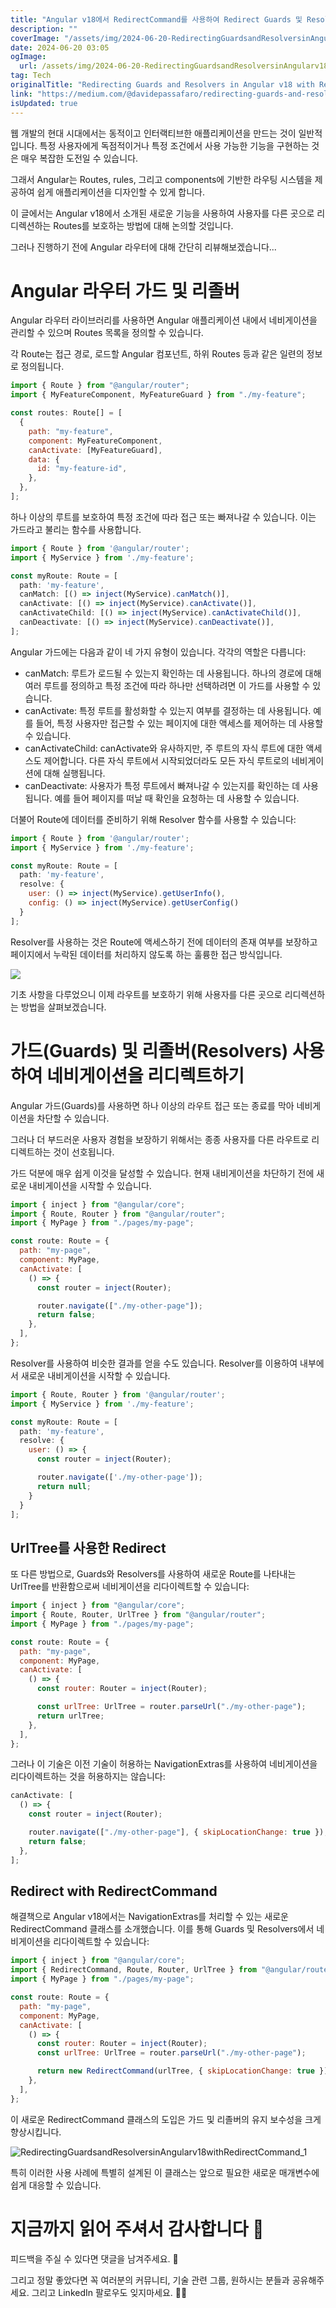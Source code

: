 ```yaml
---
title: "Angular v18에서 RedirectCommand를 사용하여 Redirect Guards 및 Resolvers 다루기"
description: ""
coverImage: "/assets/img/2024-06-20-RedirectingGuardsandResolversinAngularv18withRedirectCommand_0.png"
date: 2024-06-20 03:05
ogImage:
  url: /assets/img/2024-06-20-RedirectingGuardsandResolversinAngularv18withRedirectCommand_0.png
tag: Tech
originalTitle: "Redirecting Guards and Resolvers in Angular v18 with RedirectCommand"
link: "https://medium.com/@davidepassafaro/redirecting-guards-and-resolvers-in-angular-v18-with-redirectcommand-7313100f85b0"
isUpdated: true
---
```


웹 개발의 현대 시대에서는 동적이고 인터랙티브한 애플리케이션을 만드는 것이 일반적입니다. 특정 사용자에게 독점적이거나 특정 조건에서 사용 가능한 기능을 구현하는 것은 매우 복잡한 도전일 수 있습니다.

그래서 Angular는 Routes, rules, 그리고 components에 기반한 라우팅 시스템을 제공하여 쉽게 애플리케이션을 디자인할 수 있게 합니다.

이 글에서는 Angular v18에서 소개된 새로운 기능을 사용하여 사용자를 다른 곳으로 리디렉션하는 Routes를 보호하는 방법에 대해 논의할 것입니다.

그러나 진행하기 전에 Angular 라우터에 대해 간단히 리뷰해보겠습니다...

<!-- seedividend - 사각형 -->

<ins class="adsbygoogle"
     style="display:block"
     data-ad-client="ca-pub-4877378276818686"
     data-ad-slot="1898504329"
     data-ad-format="auto"
     data-full-width-responsive="true"></ins>

<script>
     (adsbygoogle = window.adsbygoogle || []).push({});
</script>

# Angular 라우터 가드 및 리졸버

Angular 라우터 라이브러리를 사용하면 Angular 애플리케이션 내에서 네비게이션을 관리할 수 있으며 Routes 목록을 정의할 수 있습니다.

각 Route는 접근 경로, 로드할 Angular 컴포넌트, 하위 Routes 등과 같은 일련의 정보로 정의됩니다.

```js
import { Route } from "@angular/router";
import { MyFeatureComponent, MyFeatureGuard } from "./my-feature";

const routes: Route[] = [
  {
    path: "my-feature",
    component: MyFeatureComponent,
    canActivate: [MyFeatureGuard],
    data: {
      id: "my-feature-id",
    },
  },
];
```

<!-- seedividend - 사각형 -->

<ins class="adsbygoogle"
     style="display:block"
     data-ad-client="ca-pub-4877378276818686"
     data-ad-slot="1898504329"
     data-ad-format="auto"
     data-full-width-responsive="true"></ins>

<script>
     (adsbygoogle = window.adsbygoogle || []).push({});
</script>

하나 이상의 루트를 보호하여 특정 조건에 따라 접근 또는 빠져나갈 수 있습니다. 이는 가드라고 불리는 함수를 사용합니다.

```js
import { Route } from '@angular/router';
import { MyService } from './my-feature';

const myRoute: Route = [
  path: 'my-feature',
  canMatch: [() => inject(MyService).canMatch()],
  canActivate: [() => inject(MyService).canActivate()],
  canActivateChild: [() => inject(MyService).canActivateChild()],
  canDeactivate: [() => inject(MyService).canDeactivate()],
];
```

Angular 가드에는 다음과 같이 네 가지 유형이 있습니다. 각각의 역할은 다릅니다:

- canMatch: 루트가 로드될 수 있는지 확인하는 데 사용됩니다. 하나의 경로에 대해 여러 루트를 정의하고 특정 조건에 따라 하나만 선택하려면 이 가드를 사용할 수 있습니다.
- canActivate: 특정 루트를 활성화할 수 있는지 여부를 결정하는 데 사용됩니다. 예를 들어, 특정 사용자만 접근할 수 있는 페이지에 대한 액세스를 제어하는 데 사용할 수 있습니다.
- canActivateChild: canActivate와 유사하지만, 주 루트의 자식 루트에 대한 액세스도 제어합니다. 다른 자식 루트에서 시작되었더라도 모든 자식 루트로의 네비게이션에 대해 실행됩니다.
- canDeactivate: 사용자가 특정 루트에서 빠져나갈 수 있는지를 확인하는 데 사용됩니다. 예를 들어 페이지를 떠날 때 확인을 요청하는 데 사용할 수 있습니다.

<!-- seedividend - 사각형 -->

<ins class="adsbygoogle"
     style="display:block"
     data-ad-client="ca-pub-4877378276818686"
     data-ad-slot="1898504329"
     data-ad-format="auto"
     data-full-width-responsive="true"></ins>

<script>
     (adsbygoogle = window.adsbygoogle || []).push({});
</script>

더불어 Route에 데이터를 준비하기 위해 Resolver 함수를 사용할 수 있습니다:

```js
import { Route } from '@angular/router';
import { MyService } from './my-feature';

const myRoute: Route = [
  path: 'my-feature',
  resolve: {
    user: () => inject(MyService).getUserInfo(),
    config: () => inject(MyService).getUserConfig()
  }
];
```

Resolver를 사용하는 것은 Route에 액세스하기 전에 데이터의 존재 여부를 보장하고 페이지에서 누락된 데이터를 처리하지 않도록 하는 훌륭한 접근 방식입니다.

<img src="/assets/img/2024-06-20-RedirectingGuardsandResolversinAngularv18withRedirectCommand_0.png" />

<!-- seedividend - 사각형 -->

<ins class="adsbygoogle"
     style="display:block"
     data-ad-client="ca-pub-4877378276818686"
     data-ad-slot="1898504329"
     data-ad-format="auto"
     data-full-width-responsive="true"></ins>

<script>
     (adsbygoogle = window.adsbygoogle || []).push({});
</script>

기초 사항을 다루었으니 이제 라우트를 보호하기 위해 사용자를 다른 곳으로 리디렉션하는 방법을 살펴보겠습니다.

# 가드(Guards) 및 리졸버(Resolvers) 사용하여 네비게이션을 리디렉트하기

Angular 가드(Guards)를 사용하면 하나 이상의 라우트 접근 또는 종료를 막아 네비게이션을 차단할 수 있습니다.

그러나 더 부드러운 사용자 경험을 보장하기 위해서는 종종 사용자를 다른 라우트로 리디렉트하는 것이 선호됩니다.

<!-- seedividend - 사각형 -->

<ins class="adsbygoogle"
     style="display:block"
     data-ad-client="ca-pub-4877378276818686"
     data-ad-slot="1898504329"
     data-ad-format="auto"
     data-full-width-responsive="true"></ins>

<script>
     (adsbygoogle = window.adsbygoogle || []).push({});
</script>

가드 덕분에 매우 쉽게 이것을 달성할 수 있습니다. 현재 내비게이션을 차단하기 전에 새로운 내비게이션을 시작할 수 있습니다.

```js
import { inject } from "@angular/core";
import { Route, Router } from "@angular/router";
import { MyPage } from "./pages/my-page";

const route: Route = {
  path: "my-page",
  component: MyPage,
  canActivate: [
    () => {
      const router = inject(Router);

      router.navigate(["./my-other-page"]);
      return false;
    },
  ],
};
```

Resolver를 사용하여 비슷한 결과를 얻을 수도 있습니다. Resolver를 이용하여 내부에서 새로운 내비게이션을 시작할 수 있습니다.

```js
import { Route, Router } from '@angular/router';
import { MyService } from './my-feature';

const myRoute: Route = [
  path: 'my-feature',
  resolve: {
    user: () => {
      const router = inject(Router);

      router.navigate(['./my-other-page']);
      return null;
    }
  }
];
```

<!-- seedividend - 사각형 -->

<ins class="adsbygoogle"
     style="display:block"
     data-ad-client="ca-pub-4877378276818686"
     data-ad-slot="1898504329"
     data-ad-format="auto"
     data-full-width-responsive="true"></ins>

<script>
     (adsbygoogle = window.adsbygoogle || []).push({});
</script>

## UrlTree를 사용한 Redirect

또 다른 방법으로, Guards와 Resolvers를 사용하여 새로운 Route를 나타내는 UrlTree를 반환함으로써 네비게이션을 리다이렉트할 수 있습니다:

```js
import { inject } from "@angular/core";
import { Route, Router, UrlTree } from "@angular/router";
import { MyPage } from "./pages/my-page";

const route: Route = {
  path: "my-page",
  component: MyPage,
  canActivate: [
    () => {
      const router: Router = inject(Router);

      const urlTree: UrlTree = router.parseUrl("./my-other-page");
      return urlTree;
    },
  ],
};
```

그러나 이 기술은 이전 기술이 허용하는 NavigationExtras를 사용하여 네비게이션을 리다이렉트하는 것을 허용하지는 않습니다:

<!-- seedividend - 사각형 -->

<ins class="adsbygoogle"
     style="display:block"
     data-ad-client="ca-pub-4877378276818686"
     data-ad-slot="1898504329"
     data-ad-format="auto"
     data-full-width-responsive="true"></ins>

<script>
     (adsbygoogle = window.adsbygoogle || []).push({});
</script>

```js
canActivate: [
  () => {
    const router = inject(Router);

    router.navigate(["./my-other-page"], { skipLocationChange: true });
    return false;
  },
];
```

## Redirect with RedirectCommand

해결책으로 Angular v18에서는 NavigationExtras를 처리할 수 있는 새로운 RedirectCommand 클래스를 소개했습니다. 이를 통해 Guards 및 Resolvers에서 네비게이션을 리다이렉트할 수 있습니다:

```js
import { inject } from "@angular/core";
import { RedirectCommand, Route, Router, UrlTree } from "@angular/router";
import { MyPage } from "./pages/my-page";

const route: Route = {
  path: "my-page",
  component: MyPage,
  canActivate: [
    () => {
      const router: Router = inject(Router);
      const urlTree: UrlTree = router.parseUrl("./my-other-page");

      return new RedirectCommand(urlTree, { skipLocationChange: true });
    },
  ],
};
```

<!-- seedividend - 사각형 -->

<ins class="adsbygoogle"
     style="display:block"
     data-ad-client="ca-pub-4877378276818686"
     data-ad-slot="1898504329"
     data-ad-format="auto"
     data-full-width-responsive="true"></ins>

<script>
     (adsbygoogle = window.adsbygoogle || []).push({});
</script>

이 새로운 RedirectCommand 클래스의 도입은 가드 및 리졸버의 유지 보수성을 크게 향상시킵니다.

![RedirectingGuardsandResolversinAngularv18withRedirectCommand_1](/assets/img/2024-06-20-RedirectingGuardsandResolversinAngularv18withRedirectCommand_1.png)

특히 이러한 사용 사례에 특별히 설계된 이 클래스는 앞으로 필요한 새로운 매개변수에 쉽게 대응할 수 있습니다.

# 지금까지 읽어 주셔서 감사합니다 🙏

<!-- seedividend - 사각형 -->

<ins class="adsbygoogle"
     style="display:block"
     data-ad-client="ca-pub-4877378276818686"
     data-ad-slot="1898504329"
     data-ad-format="auto"
     data-full-width-responsive="true"></ins>

<script>
     (adsbygoogle = window.adsbygoogle || []).push({});
</script>

피드백을 주실 수 있다면 댓글을 남겨주세요. 👏

그리고 정말 좋았다면 꼭 여러분의 커뮤니티, 기술 관련 그룹, 원하시는 분들과 공유해주세요. 그리고 LinkedIn 팔로우도 잊지마세요. 👋😁
